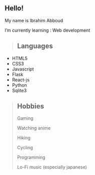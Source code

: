 ## Hello!

My name is Ibrahim Abboud  

I’m currently learning : Web development

> ## **Languages**
- HTML5
- CSS3
- Javascript
- Flask
- React-js
- Python
- Sqlite3

> ## **Hobbies**
> Gaming
>
> Watching anime
>
> Hiking
>
> Cycling
>
> Programming
>
> Lo-Fi music (especially japanese)
